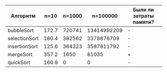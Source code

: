 | Алгоритм  | n=10 | n=1000 | n=100000  | Были ли затраты памяти?  |
| --- | --- | --- | --- | --- |
| bubbleSort | 172.7  | 720741  | 13414992209  | - |
| selectionSort |  180.4  | 382562 | 3378876709 | - |
| insertionSort | 125.6 | 364323 | 3587811792 | - |
| mergeSort | 357.2 | 1650 | 81035 | + |
| quickSort | 160.9 | 0 | 0 | - |